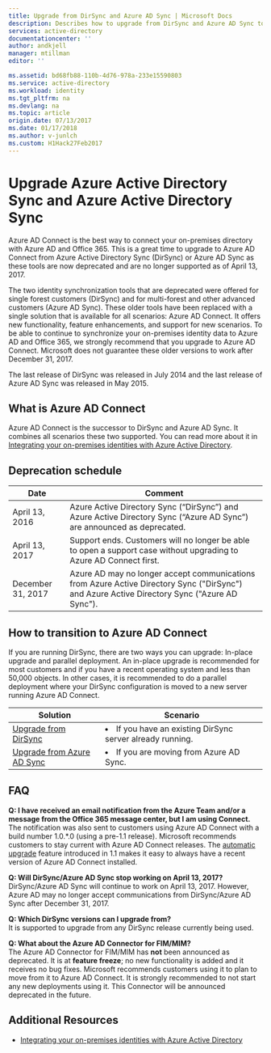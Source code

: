 ```yaml
---
title: Upgrade from DirSync and Azure AD Sync | Microsoft Docs
description: Describes how to upgrade from DirSync and Azure AD Sync to Azure AD Connect.
services: active-directory
documentationcenter: ''
author: andkjell
manager: mtillman
editor: ''

ms.assetid: bd68fb88-110b-4d76-978a-233e15590803
ms.service: active-directory
ms.workload: identity
ms.tgt_pltfrm: na
ms.devlang: na
ms.topic: article
origin.date: 07/13/2017
ms.date: 01/17/2018
ms.author: v-junlch
ms.custom: H1Hack27Feb2017
---
```


# Upgrade Azure Active Directory Sync and Azure Active Directory Sync
Azure AD Connect is the best way to connect your on-premises directory with Azure AD and Office 365. This is a great time to upgrade to Azure AD Connect from Azure Active Directory Sync (DirSync) or Azure AD Sync as these tools are now deprecated and are no longer supported as of April 13, 2017.

The two identity synchronization tools that are deprecated were offered for single forest customers (DirSync) and for multi-forest and other advanced customers (Azure AD Sync). These older tools have been replaced with a single solution that is available for all scenarios: Azure AD Connect. It offers new functionality, feature enhancements, and support for new scenarios. To be able to continue to synchronize your on-premises identity data to Azure AD and Office 365, we strongly recommend that you upgrade to Azure AD Connect. Microsoft does not guarantee these older versions to work after December 31, 2017.

The last release of DirSync was released in July 2014 and the last release of Azure AD Sync was released in May 2015.

## What is Azure AD Connect
Azure AD Connect is the successor to DirSync and Azure AD Sync. It combines all scenarios these two supported. You can read more about it in [Integrating your on-premises identities with Azure Active Directory](active-directory-aadconnect.md).

## Deprecation schedule
| Date | Comment |
| --- | --- |
| April 13, 2016 |Azure Active Directory Sync (“DirSync”) and Azure Active Directory Sync (“Azure AD Sync”) are announced as deprecated. |
| April 13, 2017 |Support ends. Customers will no longer be able to open a support case without upgrading to Azure AD Connect first. |
|December 31, 2017|Azure AD may no longer accept communications from Azure Active Directory Sync ("DirSync") and Azure Active Directory Sync ("Azure AD Sync").

## How to transition to Azure AD Connect
If you are running DirSync, there are two ways you can upgrade: In-place upgrade and parallel deployment. An in-place upgrade is recommended for most customers and if you have a recent operating system and less than 50,000 objects. In other cases, it is recommended to do a parallel deployment where your DirSync configuration is moved to a new server running Azure AD Connect.

| Solution | Scenario |
| --- | --- |
| [Upgrade from DirSync](active-directory-aadconnect-dirsync-upgrade-get-started.md) |<li>If you have an existing DirSync server already running.</li> |
| [Upgrade from Azure AD Sync](active-directory-aadconnect-upgrade-previous-version.md) |<li>If you are moving from Azure AD Sync.</li> |

## FAQ
**Q: I have received an email notification from the Azure Team and/or a message from the Office 365 message center, but I am using Connect.**  
The notification was also sent to customers using Azure AD Connect with a build number 1.0.\*.0 (using a pre-1.1 release). Microsoft recommends customers to stay current with Azure AD Connect releases. The [automatic upgrade](active-directory-aadconnect-feature-automatic-upgrade.md) feature introduced in 1.1 makes it easy to always have a recent version of Azure AD Connect installed.

**Q: Will DirSync/Azure AD Sync stop working on April 13, 2017?**  
DirSync/Azure AD Sync will continue to work on April 13, 2017.  However, Azure AD may no longer accept communications from DirSync/Azure AD Sync after December 31, 2017.

**Q: Which DirSync versions can I upgrade from?**  
It is supported to upgrade from any DirSync release currently being used. 

**Q: What about the Azure AD Connector for FIM/MIM?**  
The Azure AD Connector for FIM/MIM has **not** been announced as deprecated. It is at **feature freeze**; no new functionality is added and it receives no bug fixes. Microsoft recommends customers using it to plan to move from it to Azure AD Connect. It is strongly recommended to not start any new deployments using it. This Connector will be announced deprecated in the future.

## Additional Resources
- [Integrating your on-premises identities with Azure Active Directory](active-directory-aadconnect.md)

<!--Update_Description: wording update -->